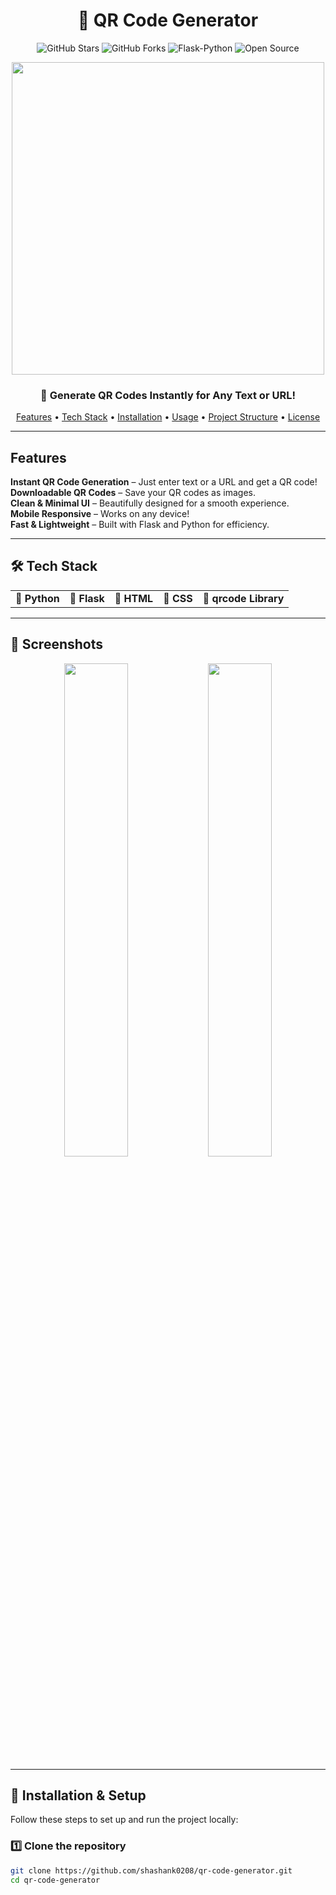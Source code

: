 <h1 align="center">🚀 QR Code Generator</h1>
<p align="center">
  <img src="https://img.shields.io/github/stars/shashank0208/qr-code-generator?style=social" alt="GitHub Stars">
  <img src="https://img.shields.io/github/forks/shashank0208/qr-code-generator?style=social" alt="GitHub Forks">
  <img src="https://img.shields.io/badge/Flask-Python-blue" alt="Flask-Python">
  <img src="https://img.shields.io/badge/Open-Source-❤️-red" alt="Open Source">
</p>

<p align="center">
  <img src="https://user-images.githubusercontent.com/674621/71187805-4132fd00-2274-11ea-9a99-974055909dff.gif" width="500px">
</p>

<h3 align="center">🔗 Generate QR Codes Instantly for Any Text or URL!</h3>

<p align="center">
  <a href="#features">Features</a> • 
  <a href="#tech-stack">Tech Stack</a> • 
  <a href="#installation">Installation</a> • 
  <a href="#usage">Usage</a> • 
  <a href="#project-structure">Project Structure</a> • 
  <a href="#license">License</a>
</p>

---

##  Features
 **Instant QR Code Generation** – Just enter text or a URL and get a QR code!  
 **Downloadable QR Codes** – Save your QR codes as images.  
 **Clean & Minimal UI** – Beautifully designed for a smooth experience.  
 **Mobile Responsive** – Works on any device!  
 **Fast & Lightweight** – Built with Flask and Python for efficiency.  

---

## 🛠️ Tech Stack
<table>
  <tr>
    <td align="center"><b>🔹 Python</b></td>
    <td align="center"><b>🔹 Flask</b></td>
    <td align="center"><b>🔹 HTML</b></td>
    <td align="center"><b>🔹 CSS</b></td>
    <td align="center"><b>🔹 qrcode Library</b></td>
  </tr>
</table>

---

## 📸 Screenshots
<p align="center">
  <img src="https://dummyimage.com/600x400/000/fff&text=Screenshot+1" width="45%">
  <img src="https://dummyimage.com/600x400/000/fff&text=Screenshot+2" width="45%">
</p>

---

## 🚀 Installation & Setup
Follow these steps to set up and run the project locally:

### 1️⃣ Clone the repository
```sh
git clone https://github.com/shashank0208/qr-code-generator.git
cd qr-code-generator
